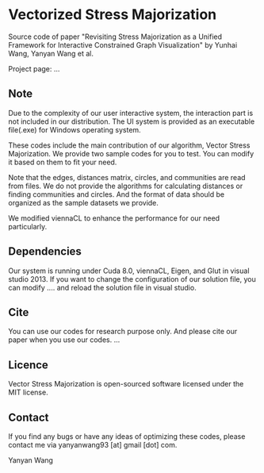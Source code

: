 # Vectorized Stress Majorization
Source code of paper "Revisiting Stress Majorization as a Unified Framework for
Interactive Constrained Graph Visualization" by Yunhai Wang, Yanyan Wang et al.

Project page: ...

## Note
Due to the complexity of our user interactive system, the interaction part is not included in our distribution. The UI system is provided as an executable file(.exe) for Windows operating system.

These codes include the main contribution of our algorithm, Vector Stress Majorization. We provide two sample codes for you to test. You can modify it based on them to fit your need.

Note that the edges, distances matrix, circles, and communities are read from files. We do not provide the algorithms for calculating distances or finding communities and circles. And the format of data should be organized as the sample datasets we provide.

We modified viennaCL to enhance the performance for our need particularly.

## Dependencies
Our system is running under Cuda 8.0, viennaCL, Eigen, and Glut in visual studio 2013. If you want to change the configuration of our solution file, you can modify .... and reload the solution file in visual studio.

## Cite
You can use our codes for research purpose only. And please cite our paper when you use our codes.
...

## Licence
Vector Stress Majorization is open-sourced software licensed under the MIT license.

## Contact
If you find any bugs or have any ideas of optimizing these codes, please contact me via yanyanwang93 [at] gmail [dot] com.

Yanyan Wang

